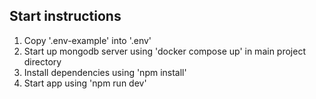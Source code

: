 
## Start instructions

1. Copy '.env-example' into '.env'
2. Start up mongodb server using 'docker compose up' in main project directory
3. Install dependencies using 'npm install'
4. Start app using 'npm run dev'
  